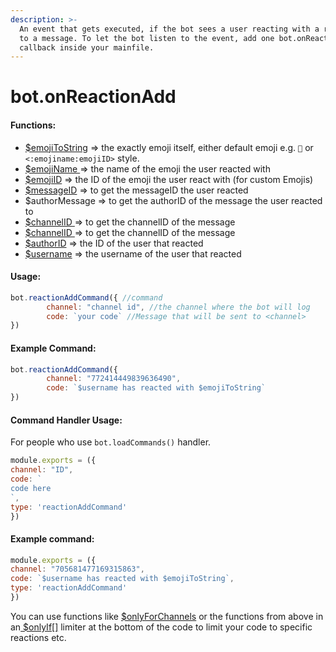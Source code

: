 ```yaml
---
description: >-
  An event that gets executed, if the bot sees a user reacting with a reaction
  to a message. To let the bot listen to the event, add one bot.onReactionAdd()
  callback inside your mainfile.
---
```


# bot.onReactionAdd

#### Functions:

* [$emojiToString](../functions/usdemojitostring.md) =&gt; the exactly emoji itself, either default emoji e.g. `🎉` or `<:emojiname:emojiID>` style. 
* [$emojiName ](../functions/usdemojiname.md)=&gt; the name of the emoji the user reacted with
* [$emojiID](../functions/usdemojiid.md) =&gt; the ID of the emoji the user react with \(for custom Emojis\)
* [$messageID](../functions/usdusermessageid.md) =&gt; to get the messageID the user reacted 
* $authorMessage =&gt; to get the authorID of the message the user reacted to 
* [$channelID ](../functions/usdchannelid.md)=&gt; to get the channelID of the message
* [$channelID ](../functions/usdchannelid.md)=&gt; to get the channelID of the message
* [$authorID](../functions/usdauthorid.md) =&gt; the ID of the user that reacted
* [$username](../functions/usdusername.md) =&gt; the username of the user that reacted

#### Usage:

```javascript
bot.reactionAddCommand({ //command
        channel: "channel id", //the channel where the bot will log
        code: `your code` //Message that will be sent to <channel>
})
```

#### Example Command:

```javascript
bot.reactionAddCommand({
        channel: "772414449839636490", 
        code: `$username has reacted with $emojiToString`
})
```
#### Command Handler Usage:
For people who use `bot.loadCommands()` handler.
```javascript
module.exports = ({
channel: "ID",
code: `
code here
`,
type: 'reactionAddCommand'
})
```
#### Example command:

```javascript
module.exports = ({
channel: "705681477169315863",
code: `$username has reacted with $emojiToString`,
type: 'reactionAddCommand'
})
```

You can use functions like [$onlyForChannels](../functions/usdonlyforchannels.md) or the functions from above in an[ $onlyIf\[\]](../functions/usdonlyif.md) limiter at the bottom of the code to limit your code to specific reactions etc.


